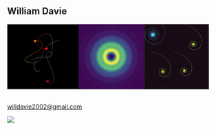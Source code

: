 ## William Davie
<img src="https://github.com/DrDavie1/DrDavie1/blob/main/Images/3body.png" width="33%" height="33%"><img src="https://github.com/DrDavie1/DrDavie1/blob/main/Images/circ2.png" width="30%" height="30%"><img src="https://github.com/DrDavie1/DrDavie1/blob/main/Images/sprialex.png" width="30%" height="30%"> 
##
willdavie2002@gmail.com 

![](https://komarev.com/ghpvc/?username=DrDavie1&color=green)




